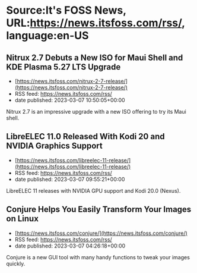 # Source:It's FOSS News, URL:https://news.itsfoss.com/rss/, language:en-US

## Nitrux 2.7 Debuts a New ISO for Maui Shell and KDE Plasma 5.27 LTS Upgrade
 - [https://news.itsfoss.com/nitrux-2-7-release/](https://news.itsfoss.com/nitrux-2-7-release/)
 - RSS feed: https://news.itsfoss.com/rss/
 - date published: 2023-03-07 10:50:05+00:00

Nitrux 2.7 is an impressive upgrade with a new ISO offering to try its Maui shell.

## LibreELEC 11.0 Released With Kodi 20 and NVIDIA Graphics Support
 - [https://news.itsfoss.com/libreelec-11-release/](https://news.itsfoss.com/libreelec-11-release/)
 - RSS feed: https://news.itsfoss.com/rss/
 - date published: 2023-03-07 09:55:21+00:00

LibreELEC 11 releases with NVIDIA GPU support and Kodi 20.0 (Nexus).

## Conjure Helps You Easily Transform Your Images on Linux
 - [https://news.itsfoss.com/conjure/](https://news.itsfoss.com/conjure/)
 - RSS feed: https://news.itsfoss.com/rss/
 - date published: 2023-03-07 04:26:18+00:00

Conjure is a new GUI tool with many handy functions to tweak your images quickly.

